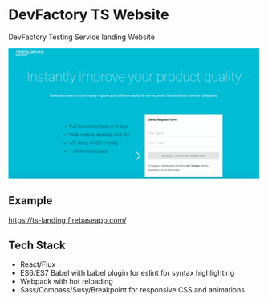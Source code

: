 # DevFactory TS Website
DevFactory Testing Service landing Website

<img src="assets/ss.png" width="500">

## Example
https://ts-landing.firebaseapp.com/

## Tech Stack
* React/Flux
* ES6/ES7 Babel with babel plugin for eslint for syntax highlighting
* Webpack with hot reloading
* Sass/Compass/Susy/Breakpoint for responsive CSS and animations
